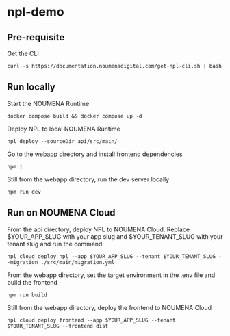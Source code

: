 # npl-demo

## Pre-requisite

Get the CLI

```shell
curl -s https://documentation.noumenadigital.com/get-npl-cli.sh | bash
```

## Run locally

Start the NOUMENA Runtime

```shell
docker compose build && docker compose up -d
```

Deploy NPL to local NOUMENA Runtime

```shell
npl deploy --sourceDir api/src/main/
```

Go to the webapp directory and install frontend dependencies

```shell
npm i
```

Still from the webapp directory, run the dev server locally

```shell
npm run dev
```

## Run on NOUMENA Cloud

From the api directory, deploy NPL to NOUMENA Cloud. Replace $YOUR_APP_SLUG with your app slug and $YOUR_TENANT_SLUG with your tenant slug and run the command:

```shell
npl cloud deploy npl --app $YOUR_APP_SLUG --tenant $YOUR_TENANT_SLUG --migration ./src/main/migration.yml
```

From the webapp directory, set the target environment in the .env file and build the frontend

```shell
npm run build
```

Still from the webapp directory, deploy the frontend to NOUMENA Cloud

```shell
npl cloud deploy frontend --app $YOUR_APP_SLUG --tenant $YOUR_TENANT_SLUG --frontend dist
```
